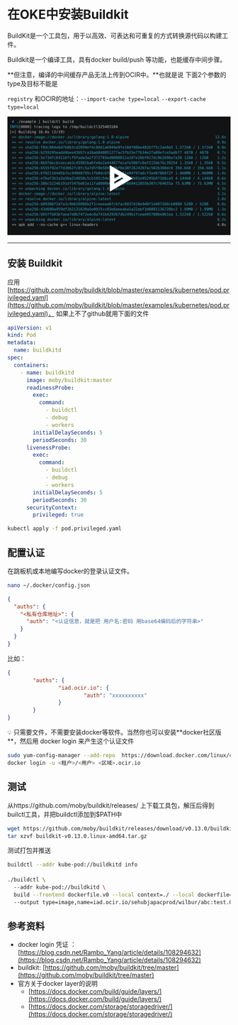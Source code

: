 # 在OKE中安装Buildkit

BuildKit是一个工具包，用于以高效、可表达和可重复的方式转换源代码以构建工件。

Buildkit是一个编译工具，具有docker build/push 等功能，也能缓存中间步骤。

**但注意，编译的中间缓存产品无法上传到OCIR中。**也就是说 下面2个参数的type及目标不能是

`registry` 和OCIR的地址：`--import-cache type=local`  `--export-cache type=local`

![Untitled](Untitled%207.png)

---

## 安装 Buildkit

应用 [https://github.com/moby/buildkit/blob/master/examples/kubernetes/pod.privileged.yaml](https://github.com/moby/buildkit/blob/master/examples/kubernetes/pod.privileged.yaml)， 如果上不了github就用下面的文件

```yaml
apiVersion: v1
kind: Pod
metadata:
  name: buildkitd
spec:
  containers:
    - name: buildkitd
      image: moby/buildkit:master
      readinessProbe:
        exec:
          command:
            - buildctl
            - debug
            - workers
        initialDelaySeconds: 5
        periodSeconds: 30
      livenessProbe:
        exec:
          command:
            - buildctl
            - debug
            - workers
        initialDelaySeconds: 5
        periodSeconds: 30
      securityContext:
        privileged: true
```

```bash
kubectl apply -f pod.privileged.yaml
```

## 配置认证

在跳板机或本地编写docker的登录认证文件。

```bash
nano ~/.docker/config.json
```

```json
{
  "auths": {
    "<私有仓库地址>": {
      "auth": "<认证信息，就是把 用户名:密码 用base64编码后的字符串>"
    }
  }
}
```

比如：

```json
{
        "auths": {
                "iad.ocir.io": {
                        "auth": "xxxxxxxxxx"
                }
        }
}
```

<aside>
💡 只需要文件，不需要安装docker等软件。当然你也可以安装**docker社区版**，然后用 docker login  来产生这个认证文件

</aside>

```bash
sudo yum-config-manager --add-repo  https://download.docker.com/linux/centos/docker-ce.repo
docker login -u <租户>/<用户> <区域>.ocir.io 
```

## 测试

从https://github.com/moby/buildkit/releases/ 上下载工具包，解压后得到builctl工具，并把buildctl添加到$PATH中

```bash
wget https://github.com/moby/buildkit/releases/download/v0.13.0/buildkit-v0.13.0.linux-amd64.tar.gz
tar xzvf buildkit-v0.13.0.linux-amd64.tar.gz
```

测试打包并推送

```bash
buildctl --addr kube-pod://buildkitd info

./buildctl \
  --addr kube-pod://buildkitd \
  build --frontend dockerfile.v0 --local context=./ --local dockerfile=./ \
  --output type=image,name=iad.ocir.io/sehubjapacprod/wilbur/abc:test.06,push=true
```

## 参考资料

- docker login 凭证 ： [https://blog.csdn.net/Rambo_Yang/article/details/108294632](https://blog.csdn.net/Rambo_Yang/article/details/108294632)
- buildkit: [https://github.com/moby/buildkit/tree/master](https://github.com/moby/buildkit/tree/master)
- 官方关于docker layer的说明
    - [https://docs.docker.com/build/guide/layers/](https://docs.docker.com/build/guide/layers/)
    - [https://docs.docker.com/storage/storagedriver/](https://docs.docker.com/storage/storagedriver/)